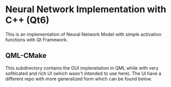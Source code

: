 # Neural Network Implementation with C++ (Qt6)
This is an implementation of Neural Network Model with simple activation functions with Qt Framework.

## QML-CMake
This subdirectory contains the GUI implenetation in QML while with very sofiticated and rich UI (which wasn't intended to use here). The UI have a different repo with more generalized form which can be found below.
